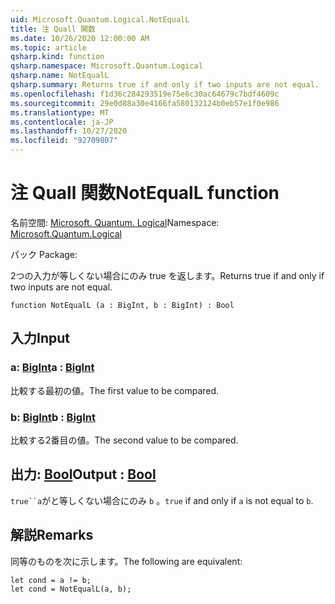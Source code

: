 ```yaml
---
uid: Microsoft.Quantum.Logical.NotEqualL
title: 注 Quall 関数
ms.date: 10/26/2020 12:00:00 AM
ms.topic: article
qsharp.kind: function
qsharp.namespace: Microsoft.Quantum.Logical
qsharp.name: NotEqualL
qsharp.summary: Returns true if and only if two inputs are not equal.
ms.openlocfilehash: f1d36c284293519e75e6c30ac64679c7bdf4609c
ms.sourcegitcommit: 29e0d88a30e4166fa580132124b0eb57e1f0e986
ms.translationtype: MT
ms.contentlocale: ja-JP
ms.lasthandoff: 10/27/2020
ms.locfileid: "92709807"
---
```

# <a name="notequall-function"></a><span data-ttu-id="e24f6-102">注 Quall 関数</span><span class="sxs-lookup"><span data-stu-id="e24f6-102">NotEqualL function</span></span>

<span data-ttu-id="e24f6-103">名前空間: [Microsoft. Quantum. Logical](xref:Microsoft.Quantum.Logical)</span><span class="sxs-lookup"><span data-stu-id="e24f6-103">Namespace: [Microsoft.Quantum.Logical](xref:Microsoft.Quantum.Logical)</span></span>

<span data-ttu-id="e24f6-104">パック [](https://nuget.org/packages/)</span><span class="sxs-lookup"><span data-stu-id="e24f6-104">Package: [](https://nuget.org/packages/)</span></span>


<span data-ttu-id="e24f6-105">2つの入力が等しくない場合にのみ true を返します。</span><span class="sxs-lookup"><span data-stu-id="e24f6-105">Returns true if and only if two inputs are not equal.</span></span>

```qsharp
function NotEqualL (a : BigInt, b : BigInt) : Bool
```


## <a name="input"></a><span data-ttu-id="e24f6-106">入力</span><span class="sxs-lookup"><span data-stu-id="e24f6-106">Input</span></span>

### <a name="a--bigint"></a><span data-ttu-id="e24f6-107">a: [BigInt](xref:microsoft.quantum.lang-ref.bigint)</span><span class="sxs-lookup"><span data-stu-id="e24f6-107">a : [BigInt](xref:microsoft.quantum.lang-ref.bigint)</span></span>

<span data-ttu-id="e24f6-108">比較する最初の値。</span><span class="sxs-lookup"><span data-stu-id="e24f6-108">The first value to be compared.</span></span>


### <a name="b--bigint"></a><span data-ttu-id="e24f6-109">b: [BigInt](xref:microsoft.quantum.lang-ref.bigint)</span><span class="sxs-lookup"><span data-stu-id="e24f6-109">b : [BigInt](xref:microsoft.quantum.lang-ref.bigint)</span></span>

<span data-ttu-id="e24f6-110">比較する2番目の値。</span><span class="sxs-lookup"><span data-stu-id="e24f6-110">The second value to be compared.</span></span>



## <a name="output--bool"></a><span data-ttu-id="e24f6-111">出力: [Bool](xref:microsoft.quantum.lang-ref.bool)</span><span class="sxs-lookup"><span data-stu-id="e24f6-111">Output : [Bool](xref:microsoft.quantum.lang-ref.bool)</span></span>

<span data-ttu-id="e24f6-112">`true``a`がと等しくない場合にのみ `b` 。</span><span class="sxs-lookup"><span data-stu-id="e24f6-112">`true` if and only if `a` is not equal to `b`.</span></span>

## <a name="remarks"></a><span data-ttu-id="e24f6-113">解説</span><span class="sxs-lookup"><span data-stu-id="e24f6-113">Remarks</span></span>

<span data-ttu-id="e24f6-114">同等のものを次に示します。</span><span class="sxs-lookup"><span data-stu-id="e24f6-114">The following are equivalent:</span></span>

```Q#
let cond = a != b;
let cond = NotEqualL(a, b);
```